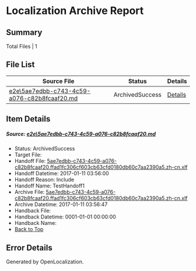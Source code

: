 # <a name='report-top'></a> Localization Archive Report

## Summary
 Total Files | 1

## File List
 Source File | Status | Details 
 ----------- | ------ | ------- 
 [e2e\5ae7edbb-c743-4c59-a076-c82b8fcaaf20.md](https://github.com/OpenLocalizationTestOrg/ol-test0/blob/5477e66ac4390d114b30efbee5b0660f8e919cd6/e2e/5ae7edbb-c743-4c59-a076-c82b8fcaaf20.md) | ArchivedSuccess | [Details](#4f268c51e4c1d9b6773f0a1483ca46e100c9c3034)

## Item Details
##### <a name='4f268c51e4c1d9b6773f0a1483ca46e100c9c3034'></a> Source: [e2e\5ae7edbb-c743-4c59-a076-c82b8fcaaf20.md](https://github.com/OpenLocalizationTestOrg/ol-test0/blob/5477e66ac4390d114b30efbee5b0660f8e919cd6/e2e/5ae7edbb-c743-4c59-a076-c82b8fcaaf20.md)
* Status: ArchivedSuccess
* Target File: 
* Handoff File: [5ae7edbb-c743-4c59-a076-c82b8fcaaf20.ffad1fc306cf603cb63cfd0180db60c7aa2390a5.zh-cn.xlf](https://github.com/OpenLocalizationTestOrg/ol-test0-handoff/blob/827a139f0c8f094c7ac9f9783968a11be00d4309/ol-handoff/OpenLocalizationTestOrg/ol-test0-zhcn/shujia/ht/5ae7edbb-c743-4c59-a076-c82b8fcaaf20.ffad1fc306cf603cb63cfd0180db60c7aa2390a5.zh-cn.xlf)
* Handoff Datetime: 2017-01-11 03:56:00
* Handoff Reason: Include
* Handoff Name: TestHandoff1
* Archive File: [5ae7edbb-c743-4c59-a076-c82b8fcaaf20.ffad1fc306cf603cb63cfd0180db60c7aa2390a5.zh-cn.xlf](https://github.com/OpenLocalizationTestOrg/ol-test0-handoff/blob/b764bbc7fc8d5c4f941d332ae162532490dceafc/ol-archive/OpenLocalizationTestOrg/ol-test0-zhcn/shujia/ht/5ae7edbb-c743-4c59-a076-c82b8fcaaf20.ffad1fc306cf603cb63cfd0180db60c7aa2390a5.zh-cn.xlf)
* Archive Datetime: 2017-01-11 03:56:47
* Handback File: 
* Handback Datetime: 0001-01-01 00:00:00
* Handback Name: 
* [Back to Top](#report-top)


## Error Details

Generated by OpenLocalization.
